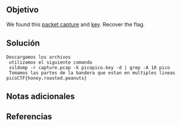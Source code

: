 ## Objetivo

We found this [packet capture](https://jupiter.challenges.picoctf.org/static/fbf98e695555a2a48fe42c9a245de376/capture.pcap) and [key](https://jupiter.challenges.picoctf.org/static/fbf98e695555a2a48fe42c9a245de376/picopico.key). Recover the flag.
## Solución

```
Descargamos los archivos
 utilizamos el siguiente comando
 ssldump -r capture.pcap -k picopico.key -d | grep -A 10 pico
 Tomamos las partes de la bandera que estan en multiples lineas
picoCTF{honey.roasted.peanuts}
```
## Notas adicionales

## Referencias